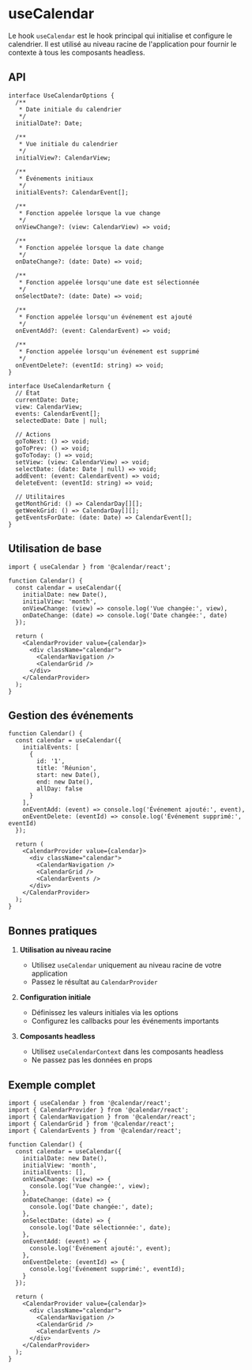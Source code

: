 # useCalendar

Le hook `useCalendar` est le hook principal qui initialise et configure le calendrier. Il est utilisé au niveau racine de l'application pour fournir le contexte à tous les composants headless.

## API

```tsx
interface UseCalendarOptions {
  /**
   * Date initiale du calendrier
   */
  initialDate?: Date;

  /**
   * Vue initiale du calendrier
   */
  initialView?: CalendarView;

  /**
   * Événements initiaux
   */
  initialEvents?: CalendarEvent[];

  /**
   * Fonction appelée lorsque la vue change
   */
  onViewChange?: (view: CalendarView) => void;

  /**
   * Fonction appelée lorsque la date change
   */
  onDateChange?: (date: Date) => void;

  /**
   * Fonction appelée lorsqu'une date est sélectionnée
   */
  onSelectDate?: (date: Date) => void;

  /**
   * Fonction appelée lorsqu'un événement est ajouté
   */
  onEventAdd?: (event: CalendarEvent) => void;

  /**
   * Fonction appelée lorsqu'un événement est supprimé
   */
  onEventDelete?: (eventId: string) => void;
}

interface UseCalendarReturn {
  // État
  currentDate: Date;
  view: CalendarView;
  events: CalendarEvent[];
  selectedDate: Date | null;

  // Actions
  goToNext: () => void;
  goToPrev: () => void;
  goToToday: () => void;
  setView: (view: CalendarView) => void;
  selectDate: (date: Date | null) => void;
  addEvent: (event: CalendarEvent) => void;
  deleteEvent: (eventId: string) => void;

  // Utilitaires
  getMonthGrid: () => CalendarDay[][];
  getWeekGrid: () => CalendarDay[][];
  getEventsForDate: (date: Date) => CalendarEvent[];
}
```

## Utilisation de base

```tsx
import { useCalendar } from '@calendar/react';

function Calendar() {
  const calendar = useCalendar({
    initialDate: new Date(),
    initialView: 'month',
    onViewChange: (view) => console.log('Vue changée:', view),
    onDateChange: (date) => console.log('Date changée:', date)
  });

  return (
    <CalendarProvider value={calendar}>
      <div className="calendar">
        <CalendarNavigation />
        <CalendarGrid />
      </div>
    </CalendarProvider>
  );
}
```

## Gestion des événements

```tsx
function Calendar() {
  const calendar = useCalendar({
    initialEvents: [
      {
        id: '1',
        title: 'Réunion',
        start: new Date(),
        end: new Date(),
        allDay: false
      }
    ],
    onEventAdd: (event) => console.log('Événement ajouté:', event),
    onEventDelete: (eventId) => console.log('Événement supprimé:', eventId)
  });

  return (
    <CalendarProvider value={calendar}>
      <div className="calendar">
        <CalendarNavigation />
        <CalendarGrid />
        <CalendarEvents />
      </div>
    </CalendarProvider>
  );
}
```

## Bonnes pratiques

1. **Utilisation au niveau racine**
   - Utilisez `useCalendar` uniquement au niveau racine de votre application
   - Passez le résultat au `CalendarProvider`

2. **Configuration initiale**
   - Définissez les valeurs initiales via les options
   - Configurez les callbacks pour les événements importants

3. **Composants headless**
   - Utilisez `useCalendarContext` dans les composants headless
   - Ne passez pas les données en props

## Exemple complet

```tsx
import { useCalendar } from '@calendar/react';
import { CalendarProvider } from '@calendar/react';
import { CalendarNavigation } from '@calendar/react';
import { CalendarGrid } from '@calendar/react';
import { CalendarEvents } from '@calendar/react';

function Calendar() {
  const calendar = useCalendar({
    initialDate: new Date(),
    initialView: 'month',
    initialEvents: [],
    onViewChange: (view) => {
      console.log('Vue changée:', view);
    },
    onDateChange: (date) => {
      console.log('Date changée:', date);
    },
    onSelectDate: (date) => {
      console.log('Date sélectionnée:', date);
    },
    onEventAdd: (event) => {
      console.log('Événement ajouté:', event);
    },
    onEventDelete: (eventId) => {
      console.log('Événement supprimé:', eventId);
    }
  });

  return (
    <CalendarProvider value={calendar}>
      <div className="calendar">
        <CalendarNavigation />
        <CalendarGrid />
        <CalendarEvents />
      </div>
    </CalendarProvider>
  );
}
``` 